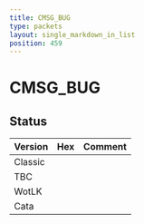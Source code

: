 ```yaml
---
title: CMSG_BUG
type: packets
layout: single_markdown_in_list
position: 459
---
```


# CMSG_BUG

## Status

Version | Hex | Comment
---------- | ---------- | ---------- 
Classic |  |  
TBC |  |  
WotLK |  |  
Cata |  |  
